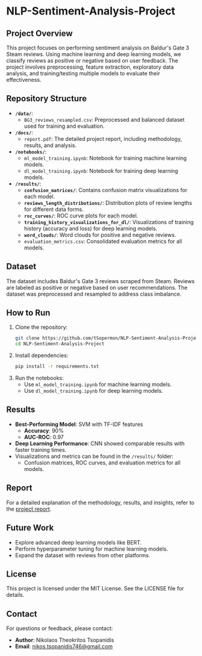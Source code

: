 # NLP-Sentiment-Analysis-Project

## Project Overview
This project focuses on performing sentiment analysis on Baldur's Gate 3 Steam reviews. Using machine learning and deep learning models, we classify reviews as positive or negative based on user feedback. The project involves preprocessing, feature extraction, exploratory data analysis, and training/testing multiple models to evaluate their effectiveness.

## Repository Structure
- **`/data/`**:
  - `BG3_reviews_resampled.csv`: Preprocessed and balanced dataset used for training and evaluation.
- **`/docs/`**:
  - `report.pdf`: The detailed project report, including methodology, results, and analysis.
- **`/notebooks/`**:
  - `ml_model_training.ipynb`: Notebook for training machine learning models.
  - `dl_model_training.ipynb`: Notebook for training deep learning models.
- **`/results/`**:
  - **`confusion_matrices/`**: Contains confusion matrix visualizations for each model.
  - **`reviews_length_distributions/`**: Distribution plots of review lengths for different data forms.
  - **`roc_curves/`**: ROC curve plots for each model.
  - **`training_history_visualizations_for_dl/`**: Visualizations of training history (accuracy and loss) for deep learning models.
  - **`word_clouds/`**: Word clouds for positive and negative reviews.
  - `evaluation_metrics.csv`: Consolidated evaluation metrics for all models.

## Dataset
The dataset includes Baldur's Gate 3 reviews scraped from Steam. Reviews are labeled as positive or negative based on user recommendations. The dataset was preprocessed and resampled to address class imbalance.

## How to Run
1. Clone the repository:
   ```bash
   git clone https://github.com/tSopermon/NLP-Sentiment-Analysis-Project.git
   cd NLP-Sentiment-Analysis-Project
   ```
2. Install dependencies:
   ```bash
   pip install -r requirements.txt
   ```
3. Run the notebooks:
   - Use `ml_model_training.ipynb` for machine learning models.
   - Use `dl_model_training.ipynb` for deep learning models.

## Results
- **Best-Performing Model**: SVM with TF-IDF features
  - **Accuracy**: 90%
  - **AUC-ROC**: 0.97
- **Deep Learning Performance**: CNN showed comparable results with faster training times.
- Visualizations and metrics can be found in the `/results/` folder:
  - Confusion matrices, ROC curves, and evaluation metrics for all models.

## Report
For a detailed explanation of the methodology, results, and insights, refer to the [project report](docs/report.pdf).

## Future Work
- Explore advanced deep learning models like BERT.
- Perform hyperparameter tuning for machine learning models.
- Expand the dataset with reviews from other platforms.

## License
This project is licensed under the MIT License. See the LICENSE file for details.

## Contact
For questions or feedback, please contact:
- **Author**: Nikolaos Theokritos Tsopanidis
- **Email**: nikos.tsopanidis746@gmail.com
